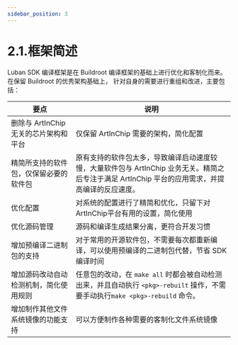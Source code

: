 ```yaml
---
sidebar_position: 3
---
```

# 2.1.框架简述

Luban SDK 编译框架是在 Buildroot 编译框架的基础上进行优化和客制化而来。在保留 Buildroot 的优秀架构基础上， 针对自身的需要进行重组和改进，主要包括：

| 要点                                   | 说明                                                         |
| -------------------------------------- | ------------------------------------------------------------ |
| 删除与 ArtInChip 无关的芯片架构和平台  | 仅保留 ArtInChip 需要的架构，简化配置                        |
| 精简所支持的软件包，仅保留必要的软件包 | 原有支持的软件包太多，导致编译启动速度较慢，大量软件包与 ArtInChip 业务无关。精简之后专注于满足 ArtInChip 平台的应用需求，并提高编译的反应速度。 |
| 优化配置                               | 对系统的配置进行了精简和优化，只留下对 ArtInChip平台有用的设置，简化使用 |
| 优化源码管理                           | 源码和编译生成结果分离，更符合开发习惯                       |
| 增加预编译二进制包的支持               | 对于常用的开源软件包，不需要每次都重新编译，可以使用预编译的二进制包代替，节省 SDK 编译时间 |
| 增加源码改动自动检测机制，简化使用规则 | 任意包的改动，在 `make all` 时都会被自动检测出来，并且自动执行 `<pkg>-rebuilt` 操作，不需要手动执行`make <pkg>-rebuild` 命令。 |
| 增加制作其他文件系统镜像的功能支持     | 可以方便制作各种需要的客制化文件系统镜像                     |

